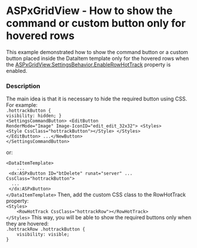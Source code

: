 # ASPxGridView - How to show the command or custom button only for hovered rows


This example demonstrated how to show the command button or a custom button placed inside the DataItem template only for the hovered rows when the <a href="https://documentation.devexpress.com/#AspNet/DevExpressWebASPxGridViewBehaviorSettings_EnableRowHotTracktopic">ASPxGridView.SettingsBehavior.EnableRowHotTrack</a> property is enabled. <br>


<h3>Description</h3>

The main idea is that it is necessary to hide the required button using CSS. For example:<br>
<code lang="css">.hottrackButton {
    visibility: hidden;
}</code>
<br>
<code lang="aspx">&lt;SettingsCommandButton&gt;
    &lt;EditButton RenderMode="Image" Image-IconID="edit_edit_32x32"&gt;
        &lt;Styles&gt;
            &lt;Style CssClass="hottrackButton"&gt;&lt;/Style&gt;
        &lt;/Styles&gt;
    &lt;/EditButton&gt;
    ...&lt;/NewButton&gt;
&lt;/SettingsCommandButton&gt;</code>
<p>or:</p>
<code lang="aspx">&lt;DataItemTemplate&gt;
    ...
 &lt;dx:ASPxButton ID="btDelete" runat="server" ... CssClass="hottrackButton"&gt;
  ...
 &lt;/dx:ASPxButton&gt; 
&lt;/DataItemTemplate&gt;</code>
Then, add the custom CSS class to the&nbsp;RowHotTrack property:<br>
<code lang="aspx">&lt;Styles&gt;
    &lt;RowHotTrack CssClass="hottrackRow"&gt;&lt;/RowHotTrack&gt;
&lt;/Styles&gt;</code>
This way, you will be able to show the required buttons only when they are hovered:<br>
<code lang="css">.hottrackRow .hottrackButton {
    visibility: visible;
}</code>

<br/>


